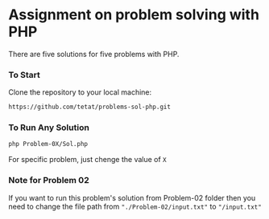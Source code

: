 # Assignment on problem solving with PHP

There are five solutions for five problems with PHP.

### To Start

Clone the repository to your local machine:

```bash
https://github.com/tetat/problems-sol-php.git
```

### To Run Any Solution

```bash
php Problem-0X/Sol.php
```

For specific problem, just chenge the value of `X`

### Note for Problem 02

If you want to run this problem's solution from Problem-02 folder then you need to change the file path from `"./Problem-02/input.txt"` to `"/input.txt"`
